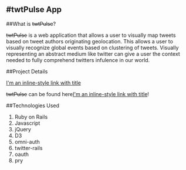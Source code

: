 #twtPulse App
---

##What is ~~twtPulse~~?

~~twtPulse~~ is a web application that allows a user to visually map tweets based on tweet authors originating geolocation.  This allows a user to visually recognize global events based on clustering of tweets.  Visually representing an abstract medium like twitter can give a user the context needed to fully comprehend twitters infulence in our world.  

##Project Details

[I'm an inline-style link with title](https://trello.com/b/EhB7k7ow/twtpulse "User Stories")

~~twtPulse~~ can be found here[I'm an inline-style link with title](https://trello.com/b/EhB7k7ow/twtpulse " here")!

##Technologies Used
1. Ruby on Rails
2. Javascript
3. jQuery
4. D3
5. omni-auth
6. twitter-rails
7. oauth
8. pry
